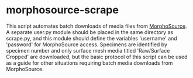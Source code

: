 # morphosource-scrape

This script automates batch downloads of media files from [MorphoSource](http://www.morphosource.org). A separate user.py module should be placed in the same directory as scrape.py, and this module should define the variables 'username' and 'password' for MorphoSource access. Specimens are identified by specimen number and only surface mesh media titled 'Raw/Surface Cropped' are downloaded, but the basic protocol of this script can be used as a guide for other situations requiring batch media downloads from MorphoSource.
